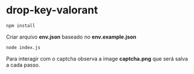# drop-key-valorant

```bash
npm install
```

Criar arquivo <b>env.json</b> baseado no <b>env.example.json</b>

```bash
node index.js
```

Para interagir com o captcha observa a image <b>captcha.png</b> que será salva a cada passo.